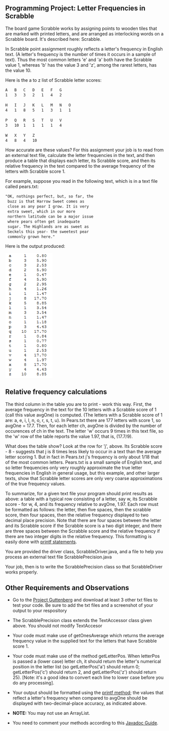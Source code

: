 ## Programming Project: Letter Frequencies in Scrabble

The board game Scrabble works by assigning points to wooden tiles that are marked with printed letters, and are arranged as interlocking words on a Scrabble board. It's described here: Scrabble.

In Scrabble point assignment roughly reflects a letter's frequency in English text. (A letter's frequency is the number of times it occurs in a sample of text). Thus the most common letters 'e' and 'a' both have the Scrabble value 1, whereas 'b' has the value 3 and 'z', among the rarest letters, has the value 10.

Here is the a to z list of Scrabble letter scores:

```
A	B	C	D	E	F	G
1	3	3	2	1	4	2

H	I	J	K	L	M	N	O
4	1	8	5	1	3	1	1

P	Q	R	S	T	U	V
3	10	1	1	1	1	4

W	X	Y	Z
4	8	4	10
```

How accurate are these values? For this assignment your job is to read from an external text file, calculate the letter frequencies in the text, and then produce a table that displays each letter, its Scrabble score, and then its relative frequency in the text compared to the average frequency of the letters with Scrabble score 1.

For example, suppose you read in the following text, which is in a text file called pears.txt:

```
"OK, nothings perfect, but, so far, the
 buzz is that Harrow Sweet comes as
 close as any pear I grow. It is very
 extra sweet, which in our more
 northern latitude can be a major issue
 where pears often get inadequate
 sugar. The Highlands are as sweet as
 Seckels this year- the sweetest pear
 commonly grown here."
```

Here is the output produced:

![Image of Statistics](./precisionScrabbleOutput.png)

## Relative frequency calculations

The third column in the table you are to print - work this way. First, the average frequency in the text for the 10 letters with a Scrabble score of 1 (call this value avgOne) is computed. (The letters with a Scrabble score of 1 are: a, e, i, l, n, o, r, s, t, u). In Pears.txt there are 177 letters with score 1, so avgOne = 17.7. Then, for each letter ch, avgOne is divided by the number of occurences of ch in the text. The letter 'w' occurs 9 times in this text file, so the 'w' row of the table reports the value 1.97, that is, (17.7/9).

What does the table show? Look at the row for 'j', above. Its Scrabble score - 8 - suggests that j is 8 times less likely to occur in a text than the average letter scoring 1. But in fact in Pears.txt j's frequency is only about 1/18 that of the most common letters. Pears.txt is a small sample of English text, and so letter frequencies only very roughly approximate the true letter frequencies in English in general usage, but this example, and other larger texts, show that Scrabble letter scores are only very coarse approximations of the true frequency values.

To summarize, for a given text file your program should print results as above: a table with a typical row consisting of a letter, say w, its Scrabble score - for w, 4, and its frequency relative to avgOne, 1.97. Each row must be formatted as follows: the letter, then five spaces, then the scrabble score, then four spaces, then the relative frequency displayed to two decimal place precision. Note that there are four spaces between the letter and its Scrabble score if the Scrabble score is a two digit integer, and there are three spaces between the Scrabble score and the relative frequency if there are two integer digits in the relative frequency. This formatting is easily done with [printf statements](https://docs.oracle.com/javase/tutorial/java/data/numberformat.html).

You are provided the driver class, ScrabbleDriver.java, and a file to help you process an external text file ScrabblePrecision.java

Your job, then is to write the ScrabblePrecision class so that ScrabbleDriver works properly.

## Other Requirements and Observations

- Go to the [Project Guttenberg](https://www.gutenberg.org/) and download at least 3 other txt files to test your code. Be sure to add the txt files and a screenshot of your output to your respository

- The ScrabblePrecision class extends the TextAccessor class given above. You should not modify TextAccesor

- Your code must make use of getOnesAverage which returns the average frequency value in the supplied text for the letters that have Scrabble score 1.

- Your code must make use of the method getLetterPos. When letterPos is passed a (lower case) letter ch, it should return the letter's numerical position in the letter list (so getLetterPos('a') should return 0; getLetterPos('c') should return 2, and getLetterPos('z') should return 25). [Note: it's a good idea to convert each line to lower case before you do any processing].

- Your output should be formatted using the [printf method](https://docs.oracle.com/javase/tutorial/java/data/numberformat.html); the values that reflect a letter's frequency when compared to avgOne should be displayed with two-decimal-place accuracy, as indicated above.

- **NOTE:** You may not use an ArrayList.

- You need to comment your methods according to this [Javadoc Guide](https://github.com/jd12/liferay-portal/blob/master/readme/ADVANCED_JAVADOC_GUIDELINES.markdown).
